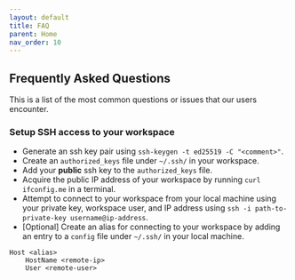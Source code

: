 ```yaml
---
layout: default
title: FAQ
parent: Home
nav_order: 10
---
```


## Frequently Asked Questions

This is a list of the most common questions or issues that our users encounter.

### Setup SSH access to your workspace

- Generate an ssh key pair using `ssh-keygen -t ed25519 -C "<comment>"`.
- Create an `authorized_keys` file under `~/.ssh/` in your workspace.
- Add your **public** ssh key to the `authorized_keys` file.
- Acquire the public IP address of your workspace by running `curl ifconfig.me` in a terminal.
- Attempt to connect to your workspace from your local machine using your private key, workspace user, and IP address using `ssh -i path-to-private-key username@ip-address`.
- [Optional] Create an alias for connecting to your workspace by adding an entry to a `config` file under `~/.ssh/` in your local machine.

```text
Host <alias>
    HostName <remote-ip>
    User <remote-user>
```
